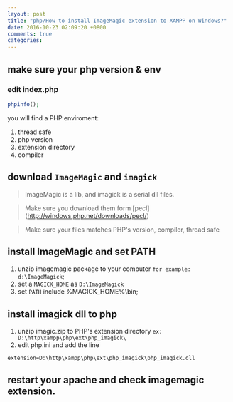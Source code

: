 ```yaml
---
layout: post
title: "php/How to install ImageMagic extension to XAMPP on Windows?"
date: 2016-10-23 02:09:20 +0800
comments: true
categories: 
---
```


## make sure your php version & env

### edit index.php 

```php
phpinfo();
```

you will find a PHP enviroment:

1. thread safe
2. php version
3. extension directory
4. compiler

## download `ImageMagic` and `imagick`

> ImageMagic is a lib, and imagick is a serial dll files. 

> Make sure you download them form [pecl] (http://windows.php.net/downloads/pecl/)

> Make sure your files matches PHP's version, compiler, thread safe

## install ImageMagic and set PATH

1. unzip imagemagic package to your computer `for example: d:\ImageMagick`;
2. set a `MAGICK_HOME` as `D:\ImageMagick`
3. set `PATH` include %MAGICK_HOME%\bin;

## install imagick dll to php

1. unzip imagic.zip to PHP's extension directory `ex: D:\http\xampp\php\ext\php_imagick\`
2. edit php.ini and add the line

```shell
extension=D:\http\xampp\php\ext\php_imagick\php_imagick.dll
```

## restart your apache and check imagemagic extension.